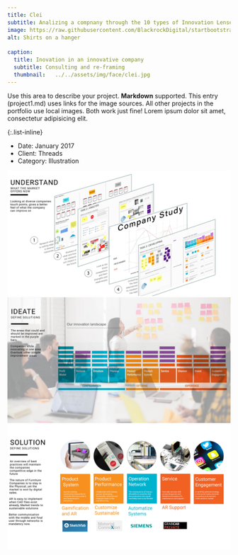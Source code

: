 ```yaml
---
title: Clei
subtitle: Analizing a compnany through the 10 types of Innovation Lense
image: https://raw.githubusercontent.com/BlackrockDigital/startbootstrap-agency/master/src/assets/img/portfolio/01-full.jpg
alt: Shirts on a hanger

caption:
  title: Inovation in an innovative company
  subtitle: Consulting and re-framing
  thumbnail:   ../../assets/img/face/clei.jpg
---
```


Use this area to describe your project. **Markdown** supported. This entry (project1.md) uses links for the image sources. All other projects in the portfolio use local images. Both work just fine! Lorem ipsum dolor sit amet, consectetur adipisicing elit.

{:.list-inline}

- Date: January 2017
- Client: Threads
- Category: Illustration

<div id="container">
    <img id="bigDude" src="b../../assets/img/portfolio/clei/clei.jpg" />
</div>

<div id="container">
    <img id="bigDude" src="b../../assets/img/portfolio/clei/clei2.jpg" />
</div>

<div id="container">
    <img id="bigDude" src="b../../assets/img/portfolio/clei/clei3.jpg" />
</div>

